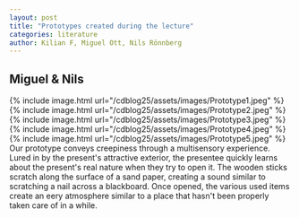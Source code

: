 ```yaml
---
layout: post
title: "Prototypes created during the lecture"
categories: literature
author: Kilian F, Miguel Ott, Nils Rönnberg
---
```


## Miguel & Nils
{% include image.html url="/cdblog25/assets/images/Prototype1.jpeg" %}
{% include image.html url="/cdblog25/assets/images/Prototype2.jpeg" %}
{% include image.html url="/cdblog25/assets/images/Prototype3.jpeg" %}
{% include image.html url="/cdblog25/assets/images/Prototype4.jpeg" %}
{% include image.html url="/cdblog25/assets/images/Prototype5.jpeg" %}
Our prototype conveys creepiness through a multisensory experience. Lured in by the present's attractive exterior, the presentee quickly learns about the present's real nature when they try to open it. The wooden sticks scratch along the surface of a sand paper, creating a sound similar to scratching a nail across a blackboard. Once opened, the various used items create an eery atmosphere similar to a place that hasn't been properly taken care of in a while.
